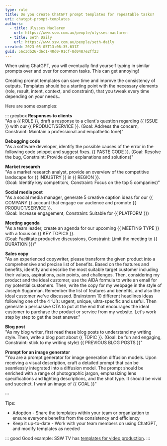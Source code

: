 ```yaml
---
type: rule
title: Do you create ChatGPT prompt templates for repeatable tasks?
uri: chatgpt-prompt-templates
authors:
  - title: Ulysses Maclaren
    url: https://www.ssw.com.au/people/ulysses-maclaren
  - title: Seth Daily
    url: https://www.ssw.com.au/people/seth-daily
created: 2023-05-05T13:06:35.631Z
guid: 56c3db26-d6c1-40d0-91cf-8d0487e2ff23
---
```

When using ChatGPT, you will eventually find yourself typing in similar prompts over and over for common tasks. This can get annoying!

<!--endintro-->

Creating prompt templates can save time and improve the consistency of outputs. Templates should be a starting point with the necessary elements (role, result, intent, context, and constraint), that you tweak every time depending on your needs..

Here are some examples:

::: greybox
**Responses to clients**  
   "As a {{ ROLE }}, draft a response to a client's question regarding {{ ISSUE }} with our {{ PRODUCT/SERVICE }}.
   (Goal: Address the concern, Constraint: Maintain a professional and empathetic tone)"

**Debugging code**  
   "As a software developer, identify the possible causes of the error in the following code snippet and suggest fixes. {{ PASTE CODE }}.
   (Goal: Resolve the bug, Constraint: Provide clear explanations and solutions)"

**Market research**  
   "As a market research analyst, provide an overview of the competitive landscape for {{ INDUSTRY }} in {{ REGION }}.  
   (Goal: Identify key competitors, Constraint: Focus on the top 5 companies)"

**Social media post**  
   "As a social media manager, generate 5 creative caption ideas for our {{ COMPANY }} account that engage our audience and promote {{ PRODUCT/SERVICE }}.  
   (Goal: Increase engagement, Constraint: Suitable for {{ PLATFORM }})

**Meeting agenda**  
   "As a team leader, create an agenda for our upcoming {{ MEETING TYPE }} with a focus on {{ KEY TOPICS }}.  
   (Goal: Facilitate productive discussions, Constraint: Limit the meeting to {{ DURATION }})"

**Sales copy**  
   "As an experienced copywriter, please transform the given product into a comprehensive and precise list of benefits. Based on the features and benefits, identify and describe the most suitable target customer including their values, aspirations, pain points, and challenges. Then, considering my product and the ideal customer, use the AIDA formula to write an email for my potential customers. Then, write the copy for my webpage in the style of Joseph Sugarman. Remember the list of features and benefits, and also the ideal customer we've discussed. Brainstorm 10 different headlines ideas following one of the 4 ‘U’s: urgent, unique, ultra-specific and useful. Then generate a persuasive CTA to put at the end that encourages the ideal customer to purchase the product or service from my website. Let's work step by step to get the best answer."

**Blog post**  
   "As my blog writer, first read these blog posts to understand my writing style. Then, write a blog post about {{ TOPIC }}.
    (Goal: be fun and engaging, Constraint: stick to my writing style)
    {{ PREVIOUS BLOG POSTS }}"

**Prompt for an image generator**  
   "You are a prompt generator for image generation diffusion models. Upon receiving a visual description, craft a detailed prompt that can be seamlessly integrated into a diffusion model. The prompt should be enriched with a range of photographic jargon, emphasizing lens specifications and lighting descriptions, and the shot type. It should be vivid and succinct. I want an image of {{ GOAL }}"

:::

Tips:

* Adoption - Share the templates within your team or organization to ensure everyone benefits from the consistency and efficiency
* Keep it up-to-date - Work with your team members on using ChatGPT, and modify templates as needed

::: good
Good example: SSW TV has [templates for video production](/chatgpt-prompts-for-video-production).
:::

